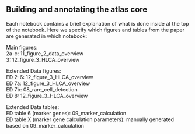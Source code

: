 ## Building and annotating the atlas core
Each notebook contains a brief explanation of what is done inside at the top of the notebook. Here we specify which figures and tables from the paper are generated in which notebook:<br>

Main figures:<br>
2a-c: 11_figure_2_data_overview<br>
3: 12_figure_3_HLCA_overview<br>

Extended Data figures:<br>
ED 2-6: 12_figure_3_HLCA_overview<br>
ED 7a: 12_figure_3_HLCA_overview<br>
ED 7b: 08_rare_cell_detection<br>
ED 8: 12_figure_3_HLCA_overview<br>

Extended Data tables:<br>
ED table 6 (marker genes): 09_marker_calculation<br>
ED table X (marker gene calculation parameters): manually generated based on 09_marker_calculation<br>